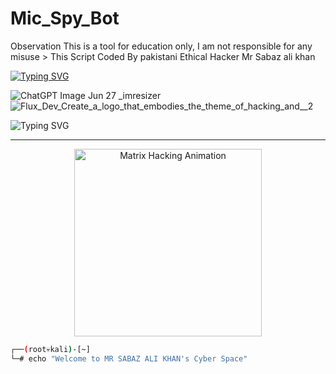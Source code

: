 # Mic_Spy_Bot
Observation This is a tool for education only, I am not responsible for any misuse > This Script Coded By pakistani Ethical Hacker Mr Sabaz ali khan

<a href="https://git.io/typing-svg"><img src="https://readme-typing-svg.demolab.com?font=Fira+Code&pause=1000&color=15F723&width=435&lines=Mic+Spy+Bot+Tools+;Coded+by+pakistani+ethical+hacker+mr+sabaz+ali+khan" alt="Typing SVG" /></a>

![ChatGPT Image Jun 27 _imresizer](https://github.com/user-attachments/assets/79ad8271-43d6-45c0-a686-0a23ad5c56f5)
![Flux_Dev_Create_a_logo_that_embodies_the_theme_of_hacking_and__2](https://github.com/user-attachments/assets/af0023c8-dd18-4621-917a-3374e0086b42)


<img src="https://readme-typing-svg.demolab.com?font=Fira+Code&size=24&duration=3000&pause=500&color=00FF00&center=true&vCenter=true&width=500&lines=PAKISTANI+ETHICAL+HACKER;MR+SABAZ+ALI+KHAN;" alt="Typing SVG" />
</h1>

---

<p align="center">
  <img src="https://i.gifer.com/7efs.gif" width="300" alt="Matrix Hacking Animation" />
</p>

```bash
┌──(root💀kali)-[~]
└─# echo "Welcome to MR SABAZ ALI KHAN's Cyber Space"

